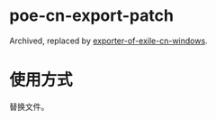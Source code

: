 # poe-cn-export-patch
Archived, replaced by [exporter-of-exile-cn-windows](https://github.com/me1ting/exporter-of-exile-cn-windows).

# 使用方式
替换文件。
